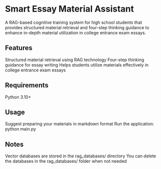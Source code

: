# Smart Essay Material Assistant
A RAG-based cognitive training system for high school students that provides structured material retrieval and four-step thinking guidance to enhance in-depth material utilization in college entrance exam essays.

## Features
Structured material retrieval using RAG technology
Four-step thinking guidance for essay writing
Helps students utilize materials effectively in college entrance exam essays
## Requirements
Python 3.10+
## Usage
Suggest preparing your materials in markdown format
Run the application:
<TEXT>
python main.py
</TEXT>
## Notes
Vector databases are stored in the rag_databases/ directory
You can delete the databases in the rag_databases/ folder when not needed

